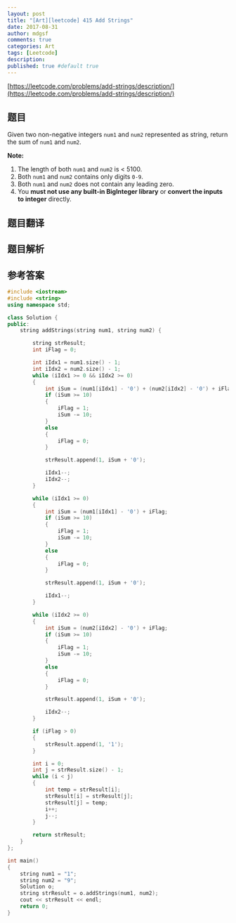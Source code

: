 ```yaml
---
layout: post
title: "[Art][leetcode] 415 Add Strings"
date: 2017-08-31
author: mdgsf
comments: true
categories: Art
tags: [Leetcode]
description:
published: true #default true
---
```


[https://leetcode.com/problems/add-strings/description/](https://leetcode.com/problems/add-strings/description/)

## 题目

Given two non-negative integers `num1` and `num2` represented as string, return the sum of `num1` and `num2`.

**Note:**

1. The length of both `num1` and `num2` is < 5100.
2. Both `num1` and `num2` contains only digits `0-9`.
3. Both `num1` and `num2` does not contain any leading zero.
4. You **must not use any built-in BigInteger library** or **convert the inputs to integer** directly.

## 题目翻译

## 题目解析

## 参考答案

```c++
#include <iostream>
#include <string>
using namespace std;

class Solution {
public:
	string addStrings(string num1, string num2) {

		string strResult;
		int iFlag = 0;

		int iIdx1 = num1.size() - 1;
		int iIdx2 = num2.size() - 1;
		while (iIdx1 >= 0 && iIdx2 >= 0)
		{
			int iSum = (num1[iIdx1] - '0') + (num2[iIdx2] - '0') + iFlag;
			if (iSum >= 10)
			{
				iFlag = 1;
				iSum -= 10;
			}
			else
			{
				iFlag = 0;
			}

			strResult.append(1, iSum + '0');

			iIdx1--;
			iIdx2--;
		}

		while (iIdx1 >= 0)
		{
			int iSum = (num1[iIdx1] - '0') + iFlag;
			if (iSum >= 10)
			{
				iFlag = 1;
				iSum -= 10;
			}
			else
			{
				iFlag = 0;
			}

			strResult.append(1, iSum + '0');

			iIdx1--;
		}

		while (iIdx2 >= 0)
		{
			int iSum = (num2[iIdx2] - '0') + iFlag;
			if (iSum >= 10)
			{
				iFlag = 1;
				iSum -= 10;
			}
			else
			{
				iFlag = 0;
			}

			strResult.append(1, iSum + '0');

			iIdx2--;
		}

		if (iFlag > 0)
		{
			strResult.append(1, '1');
		}

		int i = 0;
		int j = strResult.size() - 1;
		while (i < j)
		{
			int temp = strResult[i];
			strResult[i] = strResult[j];
			strResult[j] = temp;
			i++;
			j--;
		}

		return strResult;
	}
};

int main()
{
	string num1 = "1";
	string num2 = "9";
	Solution o;
	string strResult = o.addStrings(num1, num2);
	cout << strResult << endl;
	return 0;
}
```

